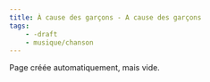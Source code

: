 ```yaml
---
title: À cause des garçons - A cause des garçons
tags:
    - -draft
    - musique/chanson
---
```


Page créée automatiquement, mais vide.
